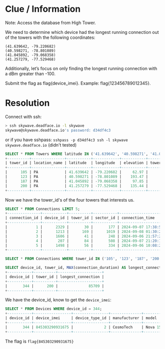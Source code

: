 # Clue / Information
Note: Access the database from High Tower.

We need to determine which device had the longest running connection out of the towers with the following coordinates:

    (41.639642, -79.220682)
    (40.598271, -78.801089)
    (41.045892, -79.068358)
    (41.257279, -77.529468)

Additionally, let’s focus on only finding the longest running connection with a dBm greater than -100.

Submit the flag as flag{device_imei}. Example: flag{123456789012345}.

# Resolution
Connect with ssh:
```bash
> ssh skywave.deadface.io -l skywave
skywave@skywave.deadface.io's password: d34df4c3
```
or if you have sshpass: `sshpass -p d34df4c3 ssh -l skywave skywave.deadface.io` (didn't tested)

```sql
SELECT * FROM Towers WHERE latitude IN ('41.639642', '40.598271', '41.045892', '41.257279');
+----------+---------------+-----------+------------+-----------+--------------+-------------+--------+--------------+-----------------------+
| tower_id | location_name | latitude  | longitude  | elevation | tower_height | operator_id | status | install_date | last_maintenance_date |
+----------+---------------+-----------+------------+-----------+--------------+-------------+--------+--------------+-----------------------+
|      105 | PA            | 41.639642 | -79.220682 |     62.97 |       126.24 |          36 | active | 2016-03-22   | 2020-06-26            |
|      123 | PA            | 40.598271 | -78.801089 |    193.47 |        74.66 |         119 | active | 2000-10-11   | 2021-02-15            |
|      187 | PA            | 41.045892 | -79.068358 |     97.85 |       147.16 |          60 | active | 2010-04-07   | 2018-11-24            |
|      200 | PA            | 41.257279 | -77.529468 |    135.44 |       143.88 |          46 | active | 2009-02-01   | 2020-03-01            |
+----------+---------------+-----------+------------+-----------+--------------+-------------+--------+--------------+-----------------------+
```

Now we have the tower_id's of the four towers that interests us.

```sql
SELECT * FROM Connections LIMIT 5;
+---------------+-----------+----------+-----------+---------------------+-----------------+---------------------+
| connection_id | device_id | tower_id | sector_id | connection_time     | signal_strength | connection_duration |
+---------------+-----------+----------+-----------+---------------------+-----------------+---------------------+
|             1 |      2329 |       30 |       177 | 2024-09-07 17:38:55 |         -116.51 |                9074 |
|             2 |      1213 |      169 |      1019 | 2024-09-08 01:30:20 |          -98.31 |               14616 |
|             3 |      1606 |       41 |       248 | 2024-09-06 21:57:27 |         -106.18 |               47891 |
|             4 |       207 |       84 |       508 | 2024-09-07 21:20:19 |          -85.71 |               13691 |
|             5 |      1498 |       56 |       334 | 2024-09-06 10:08:28 |         -115.11 |               18494 |
+---------------+-----------+----------+-----------+---------------------+-----------------+---------------------+
```

```sql
SELECT * FROM Connections WHERE tower_id IN ('105', '123', '187', '200');
```

```sql
SELECT device_id, tower_id, MAX(connection_duration) AS longest_connection FROM Connections WHERE tower_id IN ('105', '123', '187', '200') AND signal_strength > -100 GROUP BY device_id, tower_id ORDER BY longest_connection DESC LIMIT 1;
+-----------+----------+--------------------+
| device_id | tower_id | longest_connection |
+-----------+----------+--------------------+
|       344 |      200 |              85709 |
+-----------+----------+--------------------+
```

We have the device_id, know to get the `device_imei`:

```sql
SELECT * FROM Devices WHERE device_id = 344;
+-----------+-----------------+----------------+--------------+---------+------------+
| device_id | device_imei     | device_type_id | manufacturer | model   | carrier_id |
+-----------+-----------------+----------------+--------------+---------+------------+
|       344 | 845303290931675 |              2 | CosmoTech    | Nova 15 |          4 |
+-----------+-----------------+----------------+--------------+---------+------------+
```

The flag is `flag{845303290931675}`
